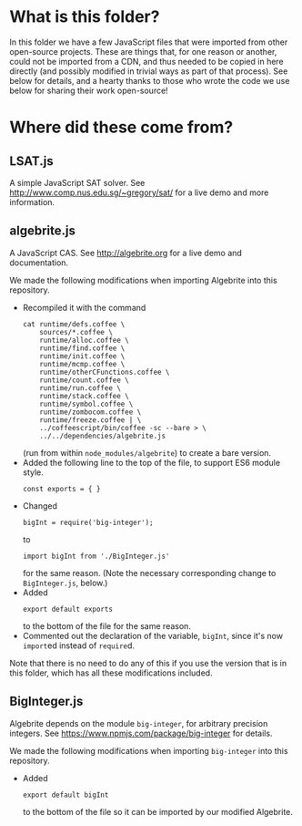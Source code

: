 
# What is this folder?

In this folder we have a few JavaScript files that were imported from other
open-source projects.  These are things that, for one reason or another, could
not be imported from a CDN, and thus needed to be copied in here directly (and
possibly modified in trivial ways as part of that process).  See below for
details, and a hearty thanks to those who wrote the code we use below for
sharing their work open-source!

# Where did these come from?

## LSAT.js

A simple JavaScript SAT solver.  See http://www.comp.nus.edu.sg/~gregory/sat/
for a live demo and more information.

## algebrite.js

A JavaScript CAS.  See http://algebrite.org for a live demo and documentation.

We made the following modifications when importing Algebrite into this
repository.

 - Recompiled it with the command 
   ```
   cat runtime/defs.coffee \
       sources/*.coffee \
       runtime/alloc.coffee \
       runtime/find.coffee \
       runtime/init.coffee \
       runtime/mcmp.coffee \
       runtime/otherCFunctions.coffee \
       runtime/count.coffee \
       runtime/run.coffee \
       runtime/stack.coffee \
       runtime/symbol.coffee \
       runtime/zombocom.coffee \
       runtime/freeze.coffee | \
       ../coffeescript/bin/coffee -sc --bare > \
       ../../dependencies/algebrite.js
   ```
   (run from within `node_modules/algebrite`) to create a bare version.
 - Added the following line to the top of the file, to support ES6 module style.
   ```
   const exports = { }
   ``` 
 - Changed 
   ```
   bigInt = require('big-integer');
   ```
   to 
   ```
   import bigInt from './BigInteger.js'
   ```
   for the same reason.  (Note the necessary corresponding change to
   `BigInteger.js`, below.)
 - Added 
   ```
   export default exports
   ``` 
   to the bottom of the file for the same reason.
 - Commented out the declaration of the variable, `bigInt`, since it's now
 `import`ed instead of `require`d.

Note that there is no need to do any of this if you use the version that
is in this folder, which has all these modifications included.
 
## BigInteger.js

Algebrite depends on the module `big-integer`, for arbitrary precision integers.
See https://www.npmjs.com/package/big-integer for details.

We made the following modifications when importing `big-integer` into this
repository.

 - Added 
   ```
   export default bigInt
   ```
   to the bottom of the file so it can be imported by our modified Algebrite.
